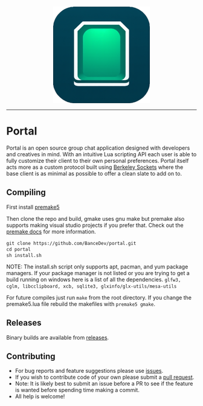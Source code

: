 <p align="center">
  <img width="256" height="256" src="https://github.com/BanceDev/portal/blob/main/logo.png">
</p>

---

# Portal

Portal is an open source group chat application designed with developers and creatives in mind. With an intuitive Lua scripting API each user is able to fully customize their client to their own personal preferences. Portal itself acts more as a custom protocol built using [Berkeley Sockets](https://en.wikipedia.org/wiki/Berkeley_sockets) where the base client is as minimal as possible to offer a clean slate to add on to.

## Compiling

First install [premake5](https://premake.github.io/download)

Then clone the repo and build, gmake uses gnu make but premake also supports making visual studio projects if you prefer that. Check out the [premake docs](https://premake.github.io/docs/) for more information.

```
git clone https://github.com/BanceDev/portal.git
cd portal
sh install.sh
```
NOTE: The install.sh script only supports apt, pacman, and yum package managers. If your package manager is not listed or you are trying to get a build running on windows here is a list of all the dependencies. ```glfw3, cglm, libcclipboard, xcb, sqlite3, glxinfo/glx-utils/mesa-utils```


For future compiles just run ```make``` from the root directory. If you change the premake5.lua file rebuild the makefiles with ```premake5 gmake```.

## Releases

Binary builds are available from [releases](https://github.com/BanceDev/portal/releases).

## Contributing

- For bug reports and feature suggestions please use [issues](https://github.com/BanceDev/portal/issues).
- If you wish to contribute code of your own please submit a [pull request](https://github.com/BanceDev/portal/pulls).
- Note: It is likely best to submit an issue before a PR to see if the feature is wanted before spending time making a commit.
- All help is welcome!
